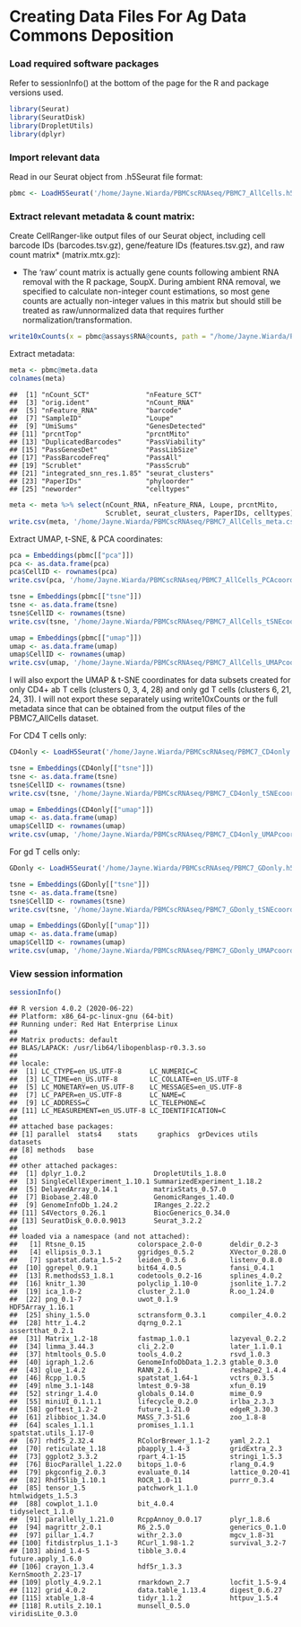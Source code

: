 Creating Data Files For Ag Data Commons Deposition
================

### Load required software packages

Refer to sessionInfo() at the bottom of the page for the R and package
versions used.

``` r
library(Seurat)
library(SeuratDisk)
library(DropletUtils)
library(dplyr)
```

### Import relevant data

Read in our Seurat object from .h5Seurat file format:

``` r
pbmc <- LoadH5Seurat('/home/Jayne.Wiarda/PBMCscRNAseq/PBMC7_AllCells.h5Seurat')
```

### Extract relevant metadata & count matrix:

Create CellRanger-like output files of our Seurat object, including cell
barcode IDs (barcodes.tsv.gz), gene/feature IDs (features.tsv.gz), and
raw count matrix\* (matrix.mtx.gz):

  - The ‘raw’ count matrix is actually gene counts following ambient RNA
    removal with the R package, SoupX. During ambient RNA removal, we
    specified to calculate non-integer count estimations, so most gene
    counts are actually non-integer values in this matrix but should
    still be treated as raw/unnormalized data that requires further
    normalization/transformation.

<!-- end list -->

``` r
write10xCounts(x = pbmc@assays$RNA@counts, path = "/home/Jayne.Wiarda/PBMCscRNAseq/PBMC7_AllCells", version = "3") 
```

Extract metadata:

``` r
meta <- pbmc@meta.data
colnames(meta)
```

    ##  [1] "nCount_SCT"              "nFeature_SCT"           
    ##  [3] "orig.ident"              "nCount_RNA"             
    ##  [5] "nFeature_RNA"            "barcode"                
    ##  [7] "SampleID"                "Loupe"                  
    ##  [9] "UmiSums"                 "GenesDetected"          
    ## [11] "prcntTop"                "prcntMito"              
    ## [13] "DuplicatedBarcodes"      "PassViability"          
    ## [15] "PassGenesDet"            "PassLibSize"            
    ## [17] "PassBarcodeFreq"         "PassAll"                
    ## [19] "Scrublet"                "PassScrub"              
    ## [21] "integrated_snn_res.1.85" "seurat_clusters"        
    ## [23] "PaperIDs"                "phyloorder"             
    ## [25] "neworder"                "celltypes"

``` r
meta <- meta %>% select(nCount_RNA, nFeature_RNA, Loupe, prcntMito, 
                        Scrublet, seurat_clusters, PaperIDs, celltypes) # keep only the most pertinent categories
write.csv(meta, '/home/Jayne.Wiarda/PBMCscRNAseq/PBMC7_AllCells_meta.csv')
```

Extract UMAP, t-SNE, & PCA coordinates:

``` r
pca = Embeddings(pbmc[["pca"]])
pca <- as.data.frame(pca)
pca$CellID <- rownames(pca)
write.csv(pca, '/home/Jayne.Wiarda/PBMCscRNAseq/PBMC7_AllCells_PCAcoord.csv')

tsne = Embeddings(pbmc[["tsne"]])
tsne <- as.data.frame(tsne)
tsne$CellID <- rownames(tsne)
write.csv(tsne, '/home/Jayne.Wiarda/PBMCscRNAseq/PBMC7_AllCells_tSNEcoord.csv')

umap = Embeddings(pbmc[["umap"]])
umap <- as.data.frame(umap)
umap$CellID <- rownames(umap)
write.csv(umap, '/home/Jayne.Wiarda/PBMCscRNAseq/PBMC7_AllCells_UMAPcoord.csv')
```

I will also export the UMAP & t-SNE coordinates for data subsets created
for only CD4+ ab T cells (clusters 0, 3, 4, 28) and only gd T cells
(clusters 6, 21, 24, 31). I will not export these separately using
write10xCounts or the full metadata since that can be obtained from the
output files of the PBMC7\_AllCells dataset.

For CD4 T cells only:

``` r
CD4only <- LoadH5Seurat('/home/Jayne.Wiarda/PBMCscRNAseq/PBMC7_CD4only.h5Seurat')

tsne = Embeddings(CD4only[["tsne"]])
tsne <- as.data.frame(tsne)
tsne$CellID <- rownames(tsne)
write.csv(tsne, '/home/Jayne.Wiarda/PBMCscRNAseq/PBMC7_CD4only_tSNEcoord.csv')

umap = Embeddings(CD4only[["umap"]])
umap <- as.data.frame(umap)
umap$CellID <- rownames(umap)
write.csv(umap, '/home/Jayne.Wiarda/PBMCscRNAseq/PBMC7_CD4only_UMAPcoord.csv')
```

For gd T cells only:

``` r
GDonly <- LoadH5Seurat('/home/Jayne.Wiarda/PBMCscRNAseq/PBMC7_GDonly.h5Seurat')

tsne = Embeddings(GDonly[["tsne"]])
tsne <- as.data.frame(tsne)
tsne$CellID <- rownames(tsne)
write.csv(tsne, '/home/Jayne.Wiarda/PBMCscRNAseq/PBMC7_GDonly_tSNEcoord.csv')

umap = Embeddings(GDonly[["umap"]])
umap <- as.data.frame(umap)
umap$CellID <- rownames(umap)
write.csv(umap, '/home/Jayne.Wiarda/PBMCscRNAseq/PBMC7_GDonly_UMAPcoord.csv')
```

### View session information

``` r
sessionInfo()
```

    ## R version 4.0.2 (2020-06-22)
    ## Platform: x86_64-pc-linux-gnu (64-bit)
    ## Running under: Red Hat Enterprise Linux
    ## 
    ## Matrix products: default
    ## BLAS/LAPACK: /usr/lib64/libopenblasp-r0.3.3.so
    ## 
    ## locale:
    ##  [1] LC_CTYPE=en_US.UTF-8       LC_NUMERIC=C              
    ##  [3] LC_TIME=en_US.UTF-8        LC_COLLATE=en_US.UTF-8    
    ##  [5] LC_MONETARY=en_US.UTF-8    LC_MESSAGES=en_US.UTF-8   
    ##  [7] LC_PAPER=en_US.UTF-8       LC_NAME=C                 
    ##  [9] LC_ADDRESS=C               LC_TELEPHONE=C            
    ## [11] LC_MEASUREMENT=en_US.UTF-8 LC_IDENTIFICATION=C       
    ## 
    ## attached base packages:
    ## [1] parallel  stats4    stats     graphics  grDevices utils     datasets 
    ## [8] methods   base     
    ## 
    ## other attached packages:
    ##  [1] dplyr_1.0.2                 DropletUtils_1.8.0         
    ##  [3] SingleCellExperiment_1.10.1 SummarizedExperiment_1.18.2
    ##  [5] DelayedArray_0.14.1         matrixStats_0.57.0         
    ##  [7] Biobase_2.48.0              GenomicRanges_1.40.0       
    ##  [9] GenomeInfoDb_1.24.2         IRanges_2.22.2             
    ## [11] S4Vectors_0.26.1            BiocGenerics_0.34.0        
    ## [13] SeuratDisk_0.0.0.9013       Seurat_3.2.2               
    ## 
    ## loaded via a namespace (and not attached):
    ##   [1] Rtsne_0.15             colorspace_2.0-0       deldir_0.2-3          
    ##   [4] ellipsis_0.3.1         ggridges_0.5.2         XVector_0.28.0        
    ##   [7] spatstat.data_1.5-2    leiden_0.3.6           listenv_0.8.0         
    ##  [10] ggrepel_0.9.1          bit64_4.0.5            fansi_0.4.1           
    ##  [13] R.methodsS3_1.8.1      codetools_0.2-16       splines_4.0.2         
    ##  [16] knitr_1.30             polyclip_1.10-0        jsonlite_1.7.2        
    ##  [19] ica_1.0-2              cluster_2.1.0          R.oo_1.24.0           
    ##  [22] png_0.1-7              uwot_0.1.9             HDF5Array_1.16.1      
    ##  [25] shiny_1.5.0            sctransform_0.3.1      compiler_4.0.2        
    ##  [28] httr_1.4.2             dqrng_0.2.1            assertthat_0.2.1      
    ##  [31] Matrix_1.2-18          fastmap_1.0.1          lazyeval_0.2.2        
    ##  [34] limma_3.44.3           cli_2.2.0              later_1.1.0.1         
    ##  [37] htmltools_0.5.0        tools_4.0.2            rsvd_1.0.3            
    ##  [40] igraph_1.2.6           GenomeInfoDbData_1.2.3 gtable_0.3.0          
    ##  [43] glue_1.4.2             RANN_2.6.1             reshape2_1.4.4        
    ##  [46] Rcpp_1.0.5             spatstat_1.64-1        vctrs_0.3.5           
    ##  [49] nlme_3.1-148           lmtest_0.9-38          xfun_0.19             
    ##  [52] stringr_1.4.0          globals_0.14.0         mime_0.9              
    ##  [55] miniUI_0.1.1.1         lifecycle_0.2.0        irlba_2.3.3           
    ##  [58] goftest_1.2-2          future_1.21.0          edgeR_3.30.3          
    ##  [61] zlibbioc_1.34.0        MASS_7.3-51.6          zoo_1.8-8             
    ##  [64] scales_1.1.1           promises_1.1.1         spatstat.utils_1.17-0 
    ##  [67] rhdf5_2.32.4           RColorBrewer_1.1-2     yaml_2.2.1            
    ##  [70] reticulate_1.18        pbapply_1.4-3          gridExtra_2.3         
    ##  [73] ggplot2_3.3.2          rpart_4.1-15           stringi_1.5.3         
    ##  [76] BiocParallel_1.22.0    bitops_1.0-6           rlang_0.4.9           
    ##  [79] pkgconfig_2.0.3        evaluate_0.14          lattice_0.20-41       
    ##  [82] Rhdf5lib_1.10.1        ROCR_1.0-11            purrr_0.3.4           
    ##  [85] tensor_1.5             patchwork_1.1.0        htmlwidgets_1.5.3     
    ##  [88] cowplot_1.1.0          bit_4.0.4              tidyselect_1.1.0      
    ##  [91] parallelly_1.21.0      RcppAnnoy_0.0.17       plyr_1.8.6            
    ##  [94] magrittr_2.0.1         R6_2.5.0               generics_0.1.0        
    ##  [97] pillar_1.4.7           withr_2.3.0            mgcv_1.8-31           
    ## [100] fitdistrplus_1.1-3     RCurl_1.98-1.2         survival_3.2-7        
    ## [103] abind_1.4-5            tibble_3.0.4           future.apply_1.6.0    
    ## [106] crayon_1.3.4           hdf5r_1.3.3            KernSmooth_2.23-17    
    ## [109] plotly_4.9.2.1         rmarkdown_2.7          locfit_1.5-9.4        
    ## [112] grid_4.0.2             data.table_1.13.4      digest_0.6.27         
    ## [115] xtable_1.8-4           tidyr_1.1.2            httpuv_1.5.4          
    ## [118] R.utils_2.10.1         munsell_0.5.0          viridisLite_0.3.0
